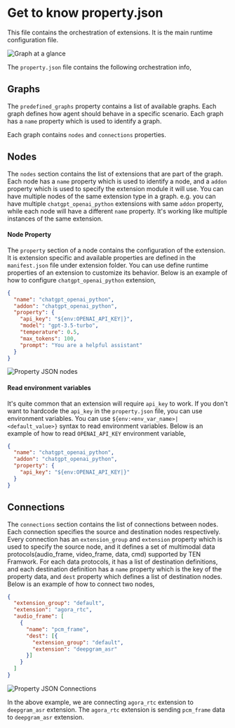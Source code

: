 
# Get to know property.json

This file contains the orchestration of extensions. It is the main runtime configuration file.

![Graph at a glance](https://github.com/TEN-framework/docs/blob/main/assets/png/graph_at_a_glance.png?raw=true)

The `property.json` file contains the following orchestration info,

## Graphs

The `predefined_graphs` property contains a list of available graphs. Each graph defines how agent should behave in a specific scenario. Each graph has a `name` property which is used to identify a graph.

Each graph contains `nodes` and `connections` properties.

## Nodes

The `nodes` section contains the list of extensions that are part of the graph. Each node has a `name` property which is used to identify a node, and a `addon` property which is used to specify the extension module it will use. You can have multiple nodes of the same extension type in a graph. e.g. you can have multiple `chatgpt_openai_python` extensions with same `addon` property, while each node will have a different `name` property. It's working like multiple instances of the same extension.

#### Node Property

The `property` section of a node contains the configuration of the extension. It is extension specific and available properties are defined in the `manifest.json` file under extension folder. You can use define runtime properties of an extension to customize its behavior. Below is an example of how to configure `chatgpt_openai_python` extension,

```json
{
  "name": "chatgpt_openai_python",
  "addon": "chatgpt_openai_python",
  "property": {
    "api_key": "${env:OPENAI_API_KEY|}",
    "model": "gpt-3.5-turbo",
    "temperature": 0.5,
    "max_tokens": 100,
    "prompt": "You are a helpful assistant"
  }
}
```

![Property JSON nodes](https://github.com/TEN-framework/docs/blob/main/assets/png/property_json_nodes.png?raw=true)

#### Read environment variables

It's quite common that an extension will require `api_key` to work. If you don't want to hardcode the `api_key` in the `property.json` file, you can use environment variables. You can use `${env:<env_var_name>|<default_value>}` syntax to read environment variables. Below is an example of how to read `OPENAI_API_KEY` environment variable,

```json
{
  "name": "chatgpt_openai_python",
  "addon": "chatgpt_openai_python",
  "property": {
    "api_key": "${env:OPENAI_API_KEY|}"
  }
}
```

## Connections

The `connections` section contains the list of connections between nodes. Each connection specifies the source and destination nodes respectively. Every connection has an `extension_group` and `extension` property which is used to specify the source node, and it defines a set of multimodal data protocols(audio_frame, video_frame, data, cmd) supported by TEN Framwork. For each data protocols, it has a list of destination definitions, and each destination definition has a `name` property which is the key of the property data, and `dest` property which defines a list of destination nodes. Below is an example of how to connect two nodes,

```json
{
  "extension_group": "default",
  "extension": "agora_rtc",
  "audio_frame": [
    {
      "name": "pcm_frame",
      "dest": [{
        "extension_group": "default",
        "extension": "deepgram_asr"
      }]
    }
  ]
}
```

![Property JSON Connections](https://github.com/TEN-framework/docs/blob/main/assets/png/property_json_connections.png?raw=true)

In the above example, we are connecting `agora_rtc` extension to `deepgram_asr` extension. The `agora_rtc` extension is sending `pcm_frame` data to `deepgram_asr` extension.